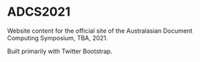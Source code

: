 # ADCS2021

Website content for the official site of the Australasian Document Computing Symposium, TBA, 2021.

Built primarily with Twitter Bootstrap.


